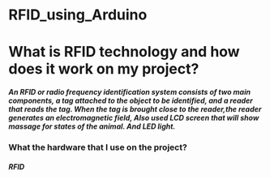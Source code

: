 # RFID_using_Arduino
# What is RFID technology and how does it work on my project?
##### An RFID or radio frequency identification system consists of two main components, a tag attached to the object to be identified, and a reader that reads the tag. When the tag is brought close to the reader,the reader generates an electromagnetic field, Also used LCD screen that will show massage  for states of the animal. And LED light. 

### What the hardware that I use on the project?
##### RFID



